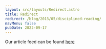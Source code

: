 ```yaml
---
layout: src/layouts/Redirect.astro
title: Redirect
redirect: /blog/2013/05/disciplined-reading/
navMenu: false
pubDate: 2022-09-17
---
```

<div>
Our article feed can be found <a href="/blog/2013/05/disciplined-reading/">here</a>
</div>
